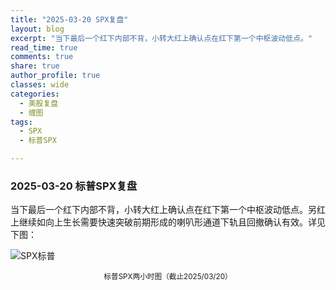 ```yaml
---
title: "2025-03-20 SPX复盘"
layout: blog
excerpt: "当下最后一个红下内部不背，小转大红上确认点在红下第一个中枢波动低点。"
read_time: true
comments: true
share: true
author_profile: true
classes: wide
categories:
  - 美股复盘
  - 缠图
tags:
  - SPX
  - 标普SPX

---
```


### 2025-03-20 标普SPX复盘
当下最后一个红下内部不背，小转大红上确认点在红下第一个中枢波动低点。另红上继续如向上生长需要快速突破前期形成的喇叭形通道下轨且回撤确认有效。详见下图：

![SPX标普](https://image.olim.cc/2025/SPX-20250320-m15-c.jpeg)
<small><center>标普SPX两小时图（截止2025/03/20）</center></small>　




